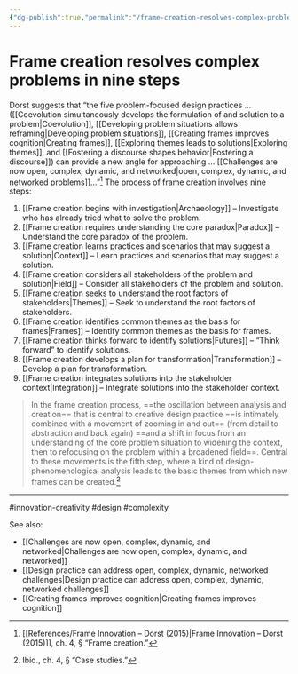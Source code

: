 ```yaml
---
{"dg-publish":true,"permalink":"/frame-creation-resolves-complex-problems-in-nine-steps/"}
---
```



# Frame creation resolves complex problems in nine steps

Dorst suggests that “the five problem-focused design practices … ([[Coevolution simultaneously develops the formulation of and solution to a problem\|Coevolution]], [[Developing problem situations allows reframing\|Developing problem situations]], [[Creating frames improves cognition\|Creating frames]], [[Exploring themes leads to solutions\|Exploring themes]], and [[Fostering a discourse shapes behavior\|Fostering a discourse]]) can provide a new angle for approaching … [[Challenges are now open, complex, dynamic, and networked\|open, complex, dynamic, and networked problems]]…”[^1] The process of frame creation involves nine steps:

1. [[Frame creation begins with investigation\|Archaeology]] – Investigate who has already tried what to solve the problem.
2. [[Frame creation requires understanding the core paradox\|Paradox]] – Understand the core paradox of the problem.
3. [[Frame creation learns practices and scenarios that may suggest a solution\|Context]] – Learn practices and scenarios that may suggest a solution.
4. [[Frame creation considers all stakeholders of the problem and solution\|Field]] – Consider all stakeholders of the problem and solution.
5. [[Frame creation seeks to understand the root factors of stakeholders\|Themes]] – Seek to understand the root factors of stakeholders.
6. [[Frame creation identifies common themes as the basis for frames\|Frames]] – Identify common themes as the basis for frames.
7. [[Frame creation thinks forward to identify solutions\|Futures]] – “Think forward” to identify solutions.
8. [[Frame creation develops a plan for transformation\|Transformation]] – Develop a plan for transformation.
9. [[Frame creation integrates solutions into the stakeholder context\|Integration]] – Integrate solutions into the stakeholder context.

> In the frame creation process, ==the oscillation between analysis and creation== that is central to creative design practice ==is intimately combined with a movement of zooming in and out== (from detail to abstraction and back again) ==and a shift in focus from an understanding of the core problem situation to widening the context, then to refocusing on the problem within a broadened field==. Central to these movements is the fifth step, where a kind of design-phenomenological analysis leads to the basic themes from which new frames can be created.[^2]

---
#innovation-creativity #design #complexity 

See also:
- [[Challenges are now open, complex, dynamic, and networked\|Challenges are now open, complex, dynamic, and networked]]
- [[Design practice can address open, complex, dynamic, networked challenges\|Design practice can address open, complex, dynamic, networked challenges]]
- [[Creating frames improves cognition\|Creating frames improves cognition]]

[^1]: [[References/Frame Innovation – Dorst (2015)\|Frame Innovation – Dorst (2015)]], ch. 4, § “Frame creation.”
[^2]: Ibid., ch. 4, § “Case studies.”